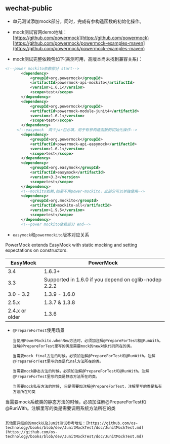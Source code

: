 ## wechat-public

* 单元测试添加mock部分，同时，完成有参构造函数的初始化操作。
* mock测试官网demo地址：  
 [https://github.com/powermock](https://github.com/powermock)  
 [https://github.com/powermock/powermock-examples-maven](https://github.com/powermock/powermock-examples-maven)

* mock测试完整依赖包如下(亲测可用，高版本尚未找到兼容关系)：

 ```xml
 <!--power mockito依赖部分 start-->
        <dependency>
            <groupId>org.powermock</groupId>
            <artifactId>powermock-api-mockito</artifactId>
            <version>1.6.1</version>
            <scope>test</scope>
        </dependency>
        <dependency>
            <groupId>org.powermock</groupId>
            <artifactId>powermock-module-junit4</artifactId>
            <version>1.6.1</version>
            <scope>test</scope>
        </dependency>
      <!--easymock  两个jar包必填，用于有参构造函数的初始化操作-->
        <dependency>
            <groupId>org.powermock</groupId>
            <artifactId>powermock-api-easymock</artifactId>
            <version>1.6.1</version>
            <scope>test</scope>
        </dependency>
        <dependency>
            <groupId>org.easymock</groupId>
            <artifactId>easymock</artifactId>
            <version>3.3</version>
            <scope>test</scope>
        </dependency>
        <!--mockito依赖,如果不用power-mockito，此部分可以单独使用-->
        <dependency>
            <groupId>org.mockito</groupId>
            <artifactId>mockito-all</artifactId>
            <version>1.9.5</version>
            <scope>test</scope>
        </dependency>
        <!--power mockito依赖部分 end-->
 ```

* `easymock`和`powermockito`版本对应关系

 PowerMock extends EasyMock with static mocking and setting expectations on constructors.

 |   EasyMock  |   PowerMock   |
 |---|---|
 | 3.4	     |     1.6.3+|
 | 3.3   |     Supported in 1.6.0 if you depend on cglib-nodep 2.2.2 |
 | 3.0 - 3.2    |    1.3.9 - 1.6.0 |
 | 2.5.x    |    1.3.7 & 1.3.8 |
 | 2.4.x or older  |     1.3.6  |
 
 
* `@PrepareForTest`使用场景
  
  ```
  当使用PowerMockito.whenNew方法时，必须加注解@PrepareForTest和@RunWith。注解@PrepareForTest里写的类是需要mock的new对象代码所在的类。

  当需要mock final方法的时候，必须加注解@PrepareForTest和@RunWith。注解@PrepareForTest里写的类是final方法所在的类。 

  当需要mock静态方法的时候，必须加注解@PrepareForTest和@RunWith。注解@PrepareForTest里写的类是静态方法所在的类。

  当需要mock私有方法的时候, 只是需要加注解@PrepareForTest，注解里写的类是私有方法所在的类

 当需要mock系统类的静态方法的时候，必须加注解@PrepareForTest和@RunWith。注解里写的类是需要调用系统方法所在的类
  ```
 
 其他更详细的的mock以及Junit测试参考地址：[https://github.com/os-technology/books/blob/dev/JunitMockTest/doc/JunitMockTest.md](https://github.com/os-technology/books/blob/dev/JunitMockTest/doc/JunitMockTest.md)
